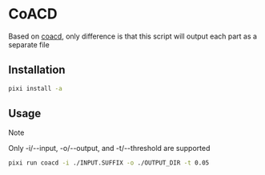 # CoACD

Based on [coacd](https://github.com/SarahWeiii/CoACD/blob/main/python/package/bin/coacd), only difference is that this script will output each part as a separate file

## Installation

```bash
pixi install -a
```

## Usage

> [!NOTE]
> Only -i/--input, -o/--output, and -t/--threshold are supported

```bash
pixi run coacd -i ./INPUT.SUFFIX -o ./OUTPUT_DIR -t 0.05
```
